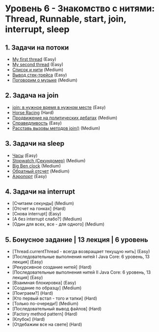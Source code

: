 # **Уровень 6** - Знакомство с нитями: Thread, Runnable, start, join, interrupt, sleep

## 1. Задачи на потоки
* [My first thread](https://github.com/gattoramm/javarush/tree/main/Java%20Core/%D0%A3%D1%80%D0%BE%D0%B2%D0%B5%D0%BD%D1%8C%206/1.%20My%20first%20thread) (Easy)
* [My second thread](https://github.com/gattoramm/javarush/tree/main/Java%20Core/%D0%A3%D1%80%D0%BE%D0%B2%D0%B5%D0%BD%D1%8C%206/1.%20My%20second%20thread) (Easy)
* [Список и нити](https://github.com/gattoramm/javarush/tree/main/Java%20Core/%D0%A3%D1%80%D0%BE%D0%B2%D0%B5%D0%BD%D1%8C%206/1.%20%D0%A1%D0%BF%D0%B8%D1%81%D0%BE%D0%BA%20%D0%B8%20%D0%BD%D0%B8%D1%82%D0%B8) (Medium)
* [Вывод стек-трейса](https://github.com/gattoramm/javarush/tree/main/Java%20Core/%D0%A3%D1%80%D0%BE%D0%B2%D0%B5%D0%BD%D1%8C%206/1.%20%D0%92%D1%8B%D0%B2%D0%BE%D0%B4%20%D1%81%D1%82%D0%B5%D0%BA-%D1%82%D1%80%D0%B5%D0%B9%D1%81%D0%B0) (Easy)
* [Поговорим о музыке](https://github.com/gattoramm/javarush/tree/main/Java%20Core/%D0%A3%D1%80%D0%BE%D0%B2%D0%B5%D0%BD%D1%8C%206/1.%20%D0%9F%D0%BE%D0%B3%D0%BE%D0%B2%D0%BE%D1%80%D0%B8%D0%BC%20%D0%BE%20%D0%BC%D1%83%D0%B7%D1%8B%D0%BA%D0%B5) (Medium)

## 2. Задача на join
* [join: в нужное время в нужном месте](https://github.com/gattoramm/javarush/tree/main/Java%20Core/%D0%A3%D1%80%D0%BE%D0%B2%D0%B5%D0%BD%D1%8C%206/2.%20join%20%D0%B2%20%D0%BD%D1%83%D0%B6%D0%BD%D0%BE%D0%B5%20%D0%B2%D1%80%D0%B5%D0%BC%D1%8F%20%D0%B2%20%D0%BD%D1%83%D0%B6%D0%BD%D0%BE%D0%BC%20%D0%BC%D0%B5%D1%81%D1%82%D0%B5) (Easy)
* [Horse Racing](https://github.com/gattoramm/javarush/tree/main/Java%20Core/%D0%A3%D1%80%D0%BE%D0%B2%D0%B5%D0%BD%D1%8C%206/2.%20Horse%20Racing) (Hard)
* [Продвижение на политических дебатах](https://github.com/gattoramm/javarush/tree/main/Java%20Core/%D0%A3%D1%80%D0%BE%D0%B2%D0%B5%D0%BD%D1%8C%206/2.%20%D0%9F%D1%80%D0%BE%D0%B4%D0%B2%D0%B8%D0%B6%D0%B5%D0%BD%D0%B8%D0%B5%20%D0%BD%D0%B0%20%D0%BF%D0%BE%D0%BB%D0%B8%D1%82%D0%B8%D1%87%D0%B5%D1%81%D0%BA%D0%B8%D1%85%20%D0%B4%D0%B5%D0%B1%D0%B0%D1%82%D0%B0%D1%85) (Medium)
* [Справедливость](https://github.com/gattoramm/javarush/tree/main/Java%20Core/%D0%A3%D1%80%D0%BE%D0%B2%D0%B5%D0%BD%D1%8C%206/2.%20%D0%A1%D0%BF%D1%80%D0%B0%D0%B2%D0%B5%D0%B4%D0%BB%D0%B8%D0%B2%D0%BE%D1%81%D1%82%D1%8C) (Easy)
* [Расставь вызовы методов join()](https://github.com/gattoramm/javarush/tree/main/Java%20Core/%D0%A3%D1%80%D0%BE%D0%B2%D0%B5%D0%BD%D1%8C%206/2.%20%D0%A0%D0%B0%D1%81%D1%81%D1%82%D0%B0%D0%B2%D1%8C%20%D0%B2%D1%8B%D0%B7%D0%BE%D0%B2%D1%8B%20%D0%BC%D0%B5%D1%82%D0%BE%D0%B4%D0%BE%D0%B2%20join()) (Medium)

## 3. Задачи на sleep
* [Часы](https://github.com/gattoramm/javarush/tree/main/Java%20Core/%D0%A3%D1%80%D0%BE%D0%B2%D0%B5%D0%BD%D1%8C%206/3.%20%D0%A7%D0%B0%D1%81%D1%8B) (Easy)
* [Stopwatch (Секундомер)](https://github.com/gattoramm/javarush/tree/main/Java%20Core/%D0%A3%D1%80%D0%BE%D0%B2%D0%B5%D0%BD%D1%8C%206/3.%20Stopwatch%20(%D0%A1%D0%B5%D0%BA%D1%83%D0%BD%D0%B4%D0%BE%D0%BC%D0%B5%D1%80)) (Medium)
* [Big Ben clock](https://github.com/gattoramm/javarush/tree/main/Java%20Core/%D0%A3%D1%80%D0%BE%D0%B2%D0%B5%D0%BD%D1%8C%206/3.%20Big%20Ben%20clock) (Medium)
* [Обратный отсчет](https://github.com/gattoramm/javarush/tree/main/Java%20Core/%D0%A3%D1%80%D0%BE%D0%B2%D0%B5%D0%BD%D1%8C%206/3.%20%D0%9E%D0%B1%D1%80%D0%B0%D1%82%D0%BD%D1%8B%D0%B9%20%D0%BE%D1%82%D1%81%D1%87%D0%B5%D1%82) (Medium)
* [Аэропорт](https://github.com/gattoramm/javarush/tree/main/Java%20Core/%D0%A3%D1%80%D0%BE%D0%B2%D0%B5%D0%BD%D1%8C%206/3.%20%D0%90%D1%8D%D1%80%D0%BE%D0%BF%D0%BE%D1%80%D1%82) (Easy)

## 4. Задачи на interrupt
* [Считаем секунды] (Medium)
* [Отсчет на гонках] (Hard)
* [Снова interrupt] (Easy)
* [А без interrupt слабо?] (Medium)
* [Один для всех, все - для одного] (Medium)

## 5. Бонусное задание | 13 лекция | 6 уровень
* [Thread.currentThread - всегда возвращает текущую нить] (Easy)
* [Последовательные выполнения нитей Ӏ Java Core: 6 уровень, 13 лекция] (Easy)
* [Рекурсивное создание нитей] (Hard)
* [Последовательные выполнения нитей ӀӀ Java Core: 6 уровень, 13 лекция] (Easy)
* [Взаимная блокировка] (Easy)
* [Создание по образцу] (Medium)
* [Поиграем?] (Hard)
* [Кто первый встал - того и тапки] (Hard)
* [Только по-очереди!] (Medium)
* [Последовательный вывод файлов] (Hard)
* [Factory method pattern] (Hard)
* [Клубок] (Hard)
* [Отдебажим все на свете] (Hard)